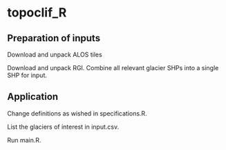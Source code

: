 # topoclif_R

## Preparation of inputs

Download and unpack ALOS tiles

Download and unpack RGI. Combine all relevant glacier SHPs into a single SHP for input.

## Application

Change definitions as wished in specifications.R.

List the glaciers of interest in input.csv.

Run main.R.